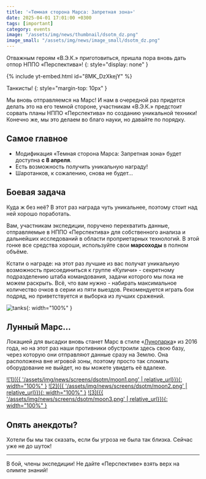 ```yaml
---
title: '«Темная сторона Марса: Запретная зона»'
date: 2025-04-01 17:01:00 +0300
tags: [important]
category: events
image: "/assets/img/news/thumbnail/dsotm_dz.png"
image_small: "/assets/img/news/image_small/dsotm_dz.png"
---
```


Отважным героям «В.Э.К.» приготовиться, пришла пора вновь дать отпор НППО «Перспектива»!
{: style="display: none" }

{% include yt-embed.html id="8MK_DzXkejY" %}

Танкисты!
{: style="margin-top: 10px" }

Мы вновь отправляемся на Марс! И нам в очередной раз придется делать это на его темной стороне, участникам «В.Э.К.» предстоит сорвать планы НППО «Перспектива» по созданию уникальной техники! Конечно же, мы это делаем во благо науки, но давайте по порядку.

## Самое главное

- Модификация «Темная сторона Марса: Запретная зона» будет доступна **c 8 апреля**.
- Есть возможность получить уникальную награду!
- Шаротанков, к сожалению, снова не будет...

## Боевая задача

Куда ж без неё? В этот раз награда чуть уникальнее, поэтому стоит над ней хорошо поработать.

Вам, участникам экспедиции, поручено перехватить данные, отправляемые в НППО «Перспектива» для собственного анализа и дальнейших исследований в области проприетарных технологий. В этой гонке все средства хороши, используйте свои **марсоходы** в полном объёме.

Кстати о награде: на этот раз лучшие из вас получат уникальную возможность присоединиться к группе «Куличи» - секретному подразделению штаба командования, задачи которого мы пока не можем раскрыть. Всё, что вам нужно - набирать максимальное количество очков в серии из пяти выездов. Рекомендуется играть бои подряд, но приветствуется и выборка из лучших сражений.

![tanks](/assets/img/news/screens/dsotm/tanks.png){: width="100%" }

## Лунный Марс... 

Локацией для высадки вновь станет Марс в стиле «[Лунопарка](https://wiki.wargaming.net/ru/Tank:%D0%9B%D1%83%D0%BD%D0%BE%D0%BF%D0%B0%D1%80%D0%BA)» из 2016 года, но на этот раз наши противники обустроили здесь свою базу, через которую они отправляют данные сразу на Землю. Она расположена вне игровой зоны, поэтому просто так сломать оборудование не выйдет, но вы можете увидеть её вдалеке.

[![1]({{ '/assets/img/news/screens/dsotm/moon1.png' | relative_url}}){: width="100%" }](/assets/img/news/screens/dsotm/moon1.png)
[![2]({{ '/assets/img/news/screens/dsotm/moon2.png' | relative_url}}){: width="100%" }](/assets/img/news/screens/dsotm/moon2.png)
[![3]({{ '/assets/img/news/screens/dsotm/moon3.png' | relative_url}}){: width="100%" }](/assets/img/news/screens/dsotm/moon3.png)

## Опять анекдоты?

Хотели бы мы так сказать, если бы угроза не была так близка. Сейчас уже не до шуток!

---

В бой, члены экспедиции! Не дайте «Перспективе» взять верх на олимпе знаний!